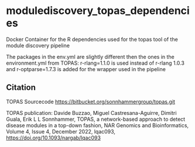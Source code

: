# modulediscovery_topas_dependencies
Docker Container for the R dependencies used for the topas tool of the module discovery pipeline

The packages in the env.yml are slightly different then the ones in the environment.yml from TOPAS:
r-rlang=1.1.0 is used instead of r-rlang 1.0.3 and r-optparse=1.7.3 is added for the wrapper used in the pipeline 
## Citation
TOPAS Sourcecode https://bitbucket.org/sonnhammergroup/topas.git

TOPAS publication: 
Davide Buzzao, Miguel Castresana-Aguirre, Dimitri Guala, Erik L L Sonnhammer, TOPAS, a network-based approach to detect disease modules in a top-down fashion, NAR Genomics and Bioinformatics, Volume 4, Issue 4, December 2022, lqac093, https://doi.org/10.1093/nargab/lqac093

